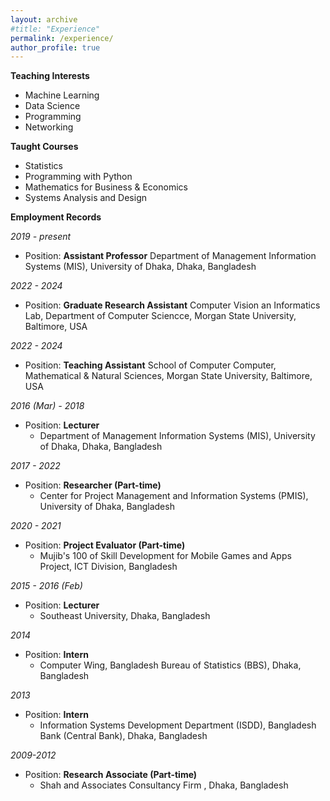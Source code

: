 ```yaml
---
layout: archive
#title: "Experience"
permalink: /experience/
author_profile: true
---
```

**Teaching Interests**
- Machine Learning
- Data Science
- Programming
- Networking

**Taught Courses**
- Statistics
- Programming with Python
- Mathematics for Business & Economics
- Systems Analysis and Design

**Employment Records**

_2019 - present_
- Position: **Assistant Professor**
  Department of Management Information Systems (MIS), University of Dhaka, Dhaka, Bangladesh
  
_2022 - 2024_
- Position: **Graduate Research Assistant**
  Computer Vision an Informatics Lab, Department of Computer Sciencce, Morgan State University, Baltimore, USA

_2022 - 2024_
- Position: **Teaching Assistant**
  School of Computer Computer, Mathematical & Natural Sciences, Morgan State University, Baltimore, USA

_2016 (Mar) - 2018_
- Position: **Lecturer**
  - Department of Management Information Systems (MIS), University of Dhaka, Dhaka, Bangladesh

_2017 - 2022_
- Position: **Researcher (Part-time)**
    - Center for Project Management and Information Systems (PMIS), University of Dhaka, Bangladesh

_2020 - 2021_
- Position: **Project Evaluator (Part-time)**
  - Mujib's 100 of Skill Development for Mobile Games and Apps Project, ICT Division, Bangladesh

_2015 - 2016 (Feb)_
- Position: **Lecturer**
  - Southeast University, Dhaka, Bangladesh

_2014_
- Position: **Intern**
    - Computer Wing, Bangladesh Bureau of Statistics (BBS), Dhaka, Bangladesh

_2013_
- Position: **Intern**
  - Information Systems Development Department (ISDD), Bangladesh Bank (Central Bank), Dhaka, Bangladesh

_2009-2012_
- Position: **Research Associate (Part-time)**
  - Shah and Associates Consultancy Firm , Dhaka, Bangladesh

